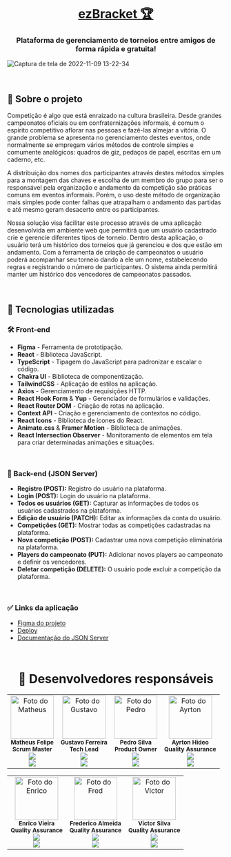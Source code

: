 <h1 align="center">
   <a href="https://ez-bracket.vercel.app/" target="_blank">ezBracket 🏆</a>
</h1>

<h3 align="center">Plataforma de gerenciamento de torneios entre amigos de forma rápida e gratuita!</h3>

![Captura de tela de 2022-11-09 13-22-34](https://user-images.githubusercontent.com/102761014/200884463-b7739bf9-89d3-4c7d-98ce-88fa9e93260f.png)

<br/>

## 🎲 Sobre o projeto
Competição é algo que está enraizado na cultura brasileira. Desde grandes campeonatos oficiais ou em confraternizações informais, é comum o espírito competitivo aflorar nas pessoas e fazê-las almejar a vitória. O grande problema se apresenta no gerenciamento destes eventos, onde normalmente se empregam vários métodos de controle simples e comumente analógicos: quadros de giz, pedaços de papel, escritas em um caderno, etc.

A distribuição dos nomes dos participantes através destes métodos simples para a montagem das chaves e escolha de um membro do grupo para ser o responsável pela organização e andamento da competição são práticas comuns em eventos informais. Porém, o uso deste método de organização mais simples pode conter falhas que atrapalham o andamento das partidas e até mesmo geram desacerto entre os participantes.

Nossa solução visa facilitar este processo através de uma aplicação desenvolvida em ambiente web que permitirá que um usuário cadastrado crie e gerencie diferentes tipos de torneio. Dentro desta aplicação, o usuário terá um histórico dos torneios que já gerenciou e dos que estão em andamento. Com a ferramenta de criação de campeonatos o usuário poderá acompanhar seu torneio dando a ele um nome, estabelecendo regras e registrando o número de participantes. O sistema ainda permitirá manter um histórico dos vencedores de campeonatos passados.

<br/>

## 🦾 Tecnologias utilizadas

### 🛠 Front-end
- **Figma** - Ferramenta de prototipação.
- **React** - Biblioteca JavaScript.
- **TypeScript** - Tipagem do JavaScript para padronizar e escalar o código.
- **Chakra UI** - Biblioteca de componentização.
- **TailwindCSS** - Aplicação de estilos na aplicação.
- **Axios** - Gerenciamento de requisições HTTP.
- **React Hook Form** & **Yup** - Gerenciador de formulários e validações.
- **React Router DOM** - Criação de rotas na aplicação.
- **Context API** - Criação e gerenciamento de contextos no código.
- **React Icons** - Biblioteca de ícones do React.
- **Animate.css** & **Framer Motion** - Biblioteca de animações.
- **React Intersection Observer** - Monitoramento de elementos em tela para criar determinadas animações e situações.

<br/>

### 🔨 Back-end (JSON Server)
- **Registro (POST):** Registro do usuário na plataforma.
- **Login (POST):** Login do usuário na plataforma.
- **Todos os usuários (GET):** Capturar as informações de todos os usuários cadastrados na plataforma.
- **Edição de usuário (PATCH):** Editar as informações da conta do usuário.
- **Competições (GET):** Mostrar todas as competições cadastradas na plataforma.
- **Nova competição (POST):** Cadastrar uma nova competição eliminatória na plataforma.
- **Players do campeonato (PUT):** Adicionar novos players ao campeonato e definir os vencedores.
- **Deletar competição (DELETE):** O usuário pode excluir a competição da plataforma.

<br/>

### ✅ Links da aplicação
- [Figma do projeto](https://www.figma.com/file/d2n7tYjuddD4Ckli6VbPXA/ezBracket?node-id=0%3A1)
- [Deploy](https://ez-bracket.vercel.app/)
- [Documentação do JSON Server](https://github.com/ez-Bracket/server)

<br/>

<h1 align="center">👥 Desenvolvedores responsáveis</h1> 

<table align="center">
  <tr>
    <td align="center">
        <img src="https://avatars.githubusercontent.com/u/102761014?v=4" width="100px;" alt="Foto do Matheus"/><br>        
        <sub>
          <b>Matheus Felipe</b> <br/>
          <b>Scrum Master</b> <br/>
          <div align="center">
            <a href="https://github.com/matheusfelipetp" target="_blank"><img src="https://img.shields.io/badge/GitHub-100000?style=for-the-badge&logo=github&logoColor=white" target="_blank"/>
          </div>
           <div align="center">
            <a href="https://www.linkedin.com/in/matheusfelipetp/" target="_blank"><img src="https://img.shields.io/badge/-LinkedIn-%230077B5?style=for-the-badge&logo=linkedin&logoColor=white" target="_blank"/>
           </div>
        </sub>
    </td>
    <td align="center">
        <img src="https://media-exp1.licdn.com/dms/image/C4D03AQE9nSrEiZAuPA/profile-displayphoto-shrink_800_800/0/1651346524100?e=1673481600&v=beta&t=_jlJ9Pz3M7cKs7FEhxd_8Ej_rOkCxWaUkXA1vBVMKMw" width="100px;" alt="Foto do Gustavo"/><br>        
        <sub>
            <b>Gustavo Ferreira</b> <br/>
            <b>Tech Lead</b> <br/>
             <div align="center">
            <a href="https://github.com/guferreira1" target="_blank"><img src="https://img.shields.io/badge/GitHub-100000?style=for-the-badge&logo=github&logoColor=white" target="_blank"/>
            </div>
            <div align="center">
                <a href="https://www.linkedin.com/in/gus-ferreira/" target="_blank"><img src="https://img.shields.io/badge/-LinkedIn-%230077B5?style=for-the-badge&logo=linkedin&logoColor=white" target="_blank"/>
            </div>
        </sub>
    </td>   
    <td align="center">
        <img src="https://avatars.githubusercontent.com/u/106685596?v=4" width="100px;" alt="Foto do Pedro"/><br>        
        <sub>
          <b>Pedro Silva</b> <br/>
          <b>Product Owner</b> <br/>
           <div align="center">
            <a href="https://github.com/Pedrosilvacwb" target="_blank"><img src="https://img.shields.io/badge/GitHub-100000?style=for-the-badge&logo=github&logoColor=white" target="_blank"/>
           </div>
            <div align="center">
              <a href="https://www.linkedin.com/in/pedrosilvacwb/" target="_blank"><img src="https://img.shields.io/badge/-LinkedIn-%230077B5?style=for-the-badge&logo=linkedin&logoColor=white" target="_blank"/>
             </div>
        </sub>
    </td>
      <td align="center">
        <img src="https://media-exp1.licdn.com/dms/image/C5603AQEuHFmQVdW6dA/profile-displayphoto-shrink_800_800/0/1653584673425?e=1673481600&v=beta&t=jfNBFsqyBywBoBQx7zutQT6lWuEQrXsbpNh0wcoDd2Y" width="100px;" alt="Foto do Ayrton"/><br>          
        <sub>
          <b>Ayrton Hideo</b>  <br/>
          <b>Quality Assurance</b> <br/>
           <div align="center">
            <a href="https://github.com/hideo651" target="_blank"><img src="https://img.shields.io/badge/GitHub-100000?style=for-the-badge&logo=github&logoColor=white" target="_blank"/>
            </div>
             <div align="center">
                <a href="https://www.linkedin.com/in/ayrton-hideo-hirata-29aa4367/" target="_blank"><img src="https://img.shields.io/badge/-LinkedIn-%230077B5?style=for-the-badge&logo=linkedin&logoColor=white" target="_blank"/>
             </div>
        </sub>
    </td> 
  </tr>
</table>

<table align="center">
  <tr>
    <td align="center">
        <img src="https://avatars.githubusercontent.com/u/106822915?v=4" width="100px;" alt="Foto do Enrico"/><br>          
        <sub>
          <b>Enrico Vieira</b>  <br/>
            <b>Quality Assurance</b> <br/>
             <div align="center">
            <a href="https://github.com/enricovieira" target="_blank"><img src="https://img.shields.io/badge/GitHub-100000?style=for-the-badge&logo=github&logoColor=white" target="_blank"/>
            </div>
             <div align="center">
                <a href="https://www.linkedin.com/in/enricovieira/" target="_blank"><img src="https://img.shields.io/badge/-LinkedIn-%230077B5?style=for-the-badge&logo=linkedin&logoColor=white" target="_blank"/>
             </div>
        </sub>
    </td>    
    <td align="center">
        <img src="https://media-exp1.licdn.com/dms/image/C4D03AQFebRQHqQaWxw/profile-displayphoto-shrink_800_800/0/1578356668381?e=1673481600&v=beta&t=qEaDh8enl0t2v9nUpQOpfkpFDALkxq8JoiGfTJT1EG0" width="100px;" alt="Foto do Fred"/><br>          
        <sub>
          <b>Frederico Almeida</b>  <br/>
          <b>Quality Assurance</b> <br/>
           <div align="center">
            <a href="https://github.com/almeidafrederico" target="_blank"><img src="https://img.shields.io/badge/GitHub-100000?style=for-the-badge&logo=github&logoColor=white" target="_blank"/>
           </div>
            <div align="center">
                <a href="https://www.linkedin.com/in/almeidaafrederico/" target="_blank"><img src="https://img.shields.io/badge/-LinkedIn-%230077B5?style=for-the-badge&logo=linkedin&logoColor=white" target="_blank"/>
            </div>
        </sub>
    </td>    
    <td align="center">
        <img src="https://media-exp1.licdn.com/dms/image/D4D03AQFue6V0n3h8AQ/profile-displayphoto-shrink_800_800/0/1665627559778?e=1673481600&v=beta&t=u2aBm7kRyV5bGFATyMHonjUuVS9TQCq_yms-YFsGLb8" width="100px;" alt="Foto do Victor"/><br>          
        <sub>
          <b>Victor Silva</b>  <br/>
          <b>Quality Assurance</b> <br/>
          <div align="center">
            <a href="https://github.com/VictorHugo110199" target="_blank"><img src="https://img.shields.io/badge/GitHub-100000?style=for-the-badge&logo=github&logoColor=white" target="_blank"/>
          </div>
          <div align="center">
            <a href="https://www.linkedin.com/in/victor-hugo-santos-silva-b5ab7a144/" target="_blank"><img src="https://img.shields.io/badge/-LinkedIn-%230077B5?style=for-the-badge&logo=linkedin&logoColor=white" target="_blank"/>
           </div> 
        </sub>
    </td> 
  </tr>
</table>
